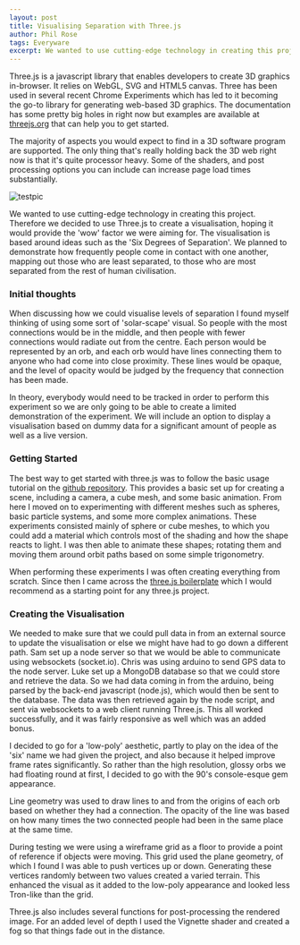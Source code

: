 ```yaml
---
layout: post
title: Visualising Separation with Three.js
author: Phil Rose
tags: Everyware
excerpt: We wanted to use cutting-edge technology in creating this project.  Therefore we decided to use Three.js to create a visualisation, hoping it would provide the 'wow' factor we were aiming for.  The visualisation is based around ideas such as the 'Six Degrees of Separation'.
---
```


Three.js is a javascript library that enables developers to create 3D graphics in-browser.  It relies on WebGL, SVG and HTML5 canvas.  Three has been used in several recent Chrome Experiments which has led to it becoming the go-to library for generating web-based 3D graphics.  The documentation has some pretty big holes in right now but examples are available at [threejs.org](http://mrdoob.github.com/three.js/ "threejs.org") that can help you to get started.  

The majority of aspects you would expect to find in a 3D software program are supported.  The only thing that's really holding back the 3D web right now is that it's quite processor heavy.  Some of the shaders, and post processing options you can include can increase page load times substantially.

![testpic]({{site.baseurl}}/img/sphere-test.png)

We wanted to use cutting-edge technology in creating this project.  Therefore we decided to use Three.js to create a visualisation, hoping it would provide the 'wow' factor we were aiming for.  The visualisation is based around ideas such as the 'Six Degrees of Separation'.  We planned to demonstrate how frequently people come in contact with one another, mapping out those who are least separated, to those who are most separated from the rest of human civilisation.

### Initial thoughts

When discussing how we could visualise levels of separation I found myself thinking of using some sort of 'solar-scape' visual.  So people with the most connections would be in the middle, and then people with fewer connections would radiate out from the centre.  Each person would be represented by an orb, and each orb would have lines connecting them to anyone who had come into close proximity.  These lines would be opaque, and the level of opacity would be judged by the frequency that connection has been made.

In theory, everybody would need to be tracked in order to perform this experiment so we are only going to be able to create a limited demonstration of the experiment.  We will include an option to display a visualisation based on dummy data for a significant amount of people as well as a live version.

### Getting Started

The best way to get started with three.js was to follow the basic usage tutorial on the [github repository](https://github.com/mrdoob/three.js/ "Three.js Github Repository").  This provides a basic set up for creating a scene, including a camera, a cube mesh, and some basic animation.  From here I moved on to experimenting with different meshes such as spheres, basic particle systems, and some more complex animations.  These experiments consisted mainly of sphere or cube meshes, to which you could add a material which controls most of the shading and how the shape reacts to light.  I was then able to animate these shapes; rotating them and moving them around orbit paths based on some simple trigonometry.

When performing these experiments I was often creating everything from scratch.  Since then I came across the [three.js boilerplate](http://jeromeetienne.github.com/threejsboilerplatebuilder/ "Three.js boilerplate") which I would recommend as a starting point for any three.js project.

### Creating the Visualisation

We needed to make sure that we could pull data in from an external source to update the visualisation or else we might have had to go down a different path.  Sam set up a node server so that we would be able to communicate using websockets (socket.io).  Chris was using arduino to send GPS data to the node server.  Luke set up a MongoDB database so that we could store and retrieve the data.  So we had data coming in from the arduino, being parsed by the back-end javascript (node.js), which would then be sent to the database.  The data was then retrieved again by the node script, and sent via websockets to a web client running Three.js.  This all worked successfully, and it was fairly responsive as well which was an added bonus.

I decided to go for a 'low-poly' aesthetic, partly to play on the idea of the 'six' name we had given the project, and also because it helped improve frame rates significantly.  So rather than the high resolution, glossy orbs we had floating round at first, I decided to go with the 90's console-esque gem appearance.

Line geometry was used to draw lines to and from the origins of each orb based on whether they had a connection.  The opacity of the line was based on how many times the two connected people had been in the same place at the same time.

During testing we were using a wireframe grid as a floor to provide a point of reference if objects were moving.  This grid used the plane geometry, of which I found I was able to push vertices up or down.  Generating these vertices randomly between two values created a varied terrain.  This enhanced the visual as it added to the low-poly appearance and looked less Tron-like than the grid.

Three.js also includes several functions for post-processing the rendered image.  For an added level of depth I used the Vignette shader and created a fog so that things fade out in the distance.
